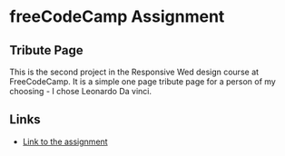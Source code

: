 # freeCodeCamp Assignment

## Tribute Page

This is the second project in the Responsive Wed design course at FreeCodeCamp. It is a simple one page tribute page for a person of my choosing - I chose Leonardo Da vinci.

## Links

* [Link to the assignment](https://www.freecodecamp.org/learn/2022/responsive-web-design/build-a-tribute-page-project/build-a-tribute-page)